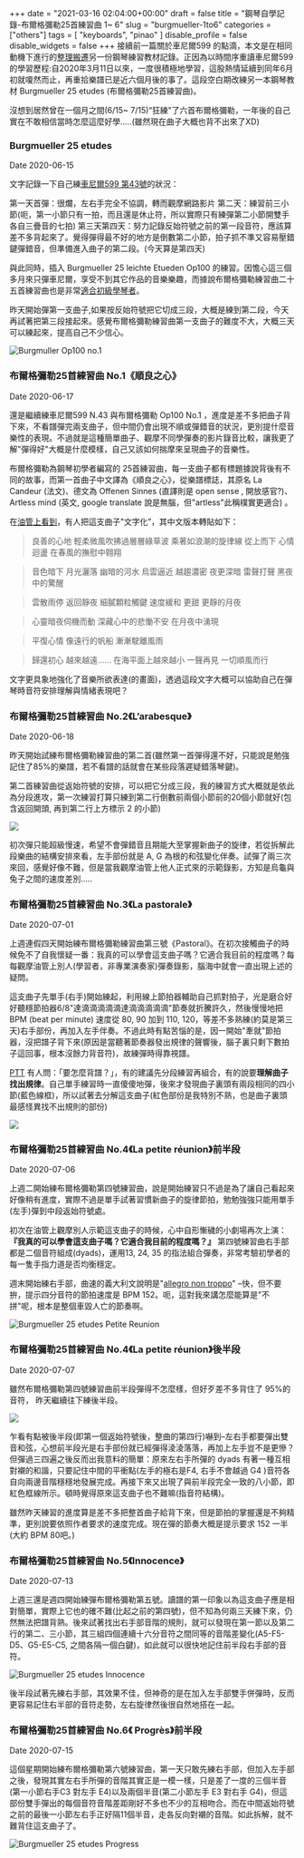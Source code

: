 +++
date = "2021-03-16 02:04:00+00:00"
draft = false
title = "鋼琴自學記錄-布爾格彌勒25首練習曲 1~ 6"
slug = "burgmueller-1to6"
categories = ["others"]
tags = [
  "keyboards",
  "pinao"
  ]
disable_profile = false
disable_widgets = false
+++
接續前一篇關於車尼爾599 的點滴，本文是在相同動機下進行的[整理搬遷](https://personaljournal.ca/jxtsai/tag:Burgmueller)另一份鋼琴練習教材記錄。正因為以時間序重讀車尼爾599 的學習歷程:自2020年3月11日以來，一度很積極地學習，這股熱情延續到同年6月初就嗄然而止，再重拾樂譜已是近六個月後的事了。這段空白期改練另一本鋼琴教材 Burgmueller 25 etudes (布爾格彌勒25首練習曲)。

沒想到居然曾在一個月之間(6/15~ 7/15)“狂練"了六首布爾格彌勒，一年後的自己實在不敢相信當時怎麼這麼好學…..(雖然現在曲子大概也背不出來了XD)
<!--more-->

### Burgmueller 25 etudes
Date 2020-06-15

文字記錄一下自己練[車尼爾599 第43號](https://personaljournal.ca/jxtsai/czerny599-n-43)的狀況：

第一天首彈：很爛，左右手完全不協調，轉而觀摩網路影片 第二天：練習前三小節(呃，第一小節只有一拍，而且還是休止符，所以實際只有練彈第二小節開雙手各自三疊音的七拍) 第三天第四天：努力記錄反始符號之前的第一段音符，應該算差不多背起來了。覺得彈得最不好的地方是倒數第二小節，拍子抓不準又容易壓錯鍵彈錯音，但準備進入曲子的第二段。(今天算是第四天)

與此同時，插入 Burgmueller 25 leichte Etueden Op100 的練習。因憺心這三個多月來只彈車尼爾，享受不到其它作品的音樂樂趣，而據說布爾格彌勒練習曲二十五首練習曲也是非常[適合初級學琴者](https://blog.xuite.net/kikij313/piano/122817636-Burgmuller+op.100+-+%E4%BD%88%E7%88%BE%E6%A0%BC%E5%BD%8C%E5%8B%9225%E9%A6%96%E7%B7%B4%E7%BF%92%E6%9B%B2%28%E5%88%9D%E7%B4%9A%E8%B7%A8%E4%B8%AD%E7%B4%9A%E7%9A%84%E6%8C%87%E5%AE%9A%E6%95%99%E6%9D%90%29)。

昨天開始彈第一支曲子,如果按反始符號把它切成三段，大概是練到第二段，今天再試著把第三段接起來。感覺布爾格彌勒練習曲第一支曲子的難度不大，大概三天可以練起來，提高自己不少信心。

![Burgmuller  Op100 no.1](https://i.imgur.com/iUr4dVl.png)

### 布爾格彌勒25首練習曲 No.1《順良之心》
Date 2020-06-17

還是繼續練車尼爾599 N.43 與布爾格彌勒 Op100 No.1 ，進度是差不多把曲子背下來，不看譜彈完兩支曲子，但中間仍會出現不順或彈錯音的狀況，更別提什麼音樂性的表現。不過就是這種簡單曲子、觀摩不同學彈奏的影片錄音比較，讓我更了解"彈得好"大概是什麼模樣，自己又該如何揣摩來呈現曲子的音樂性。

布爾格彌勒為鋼琴初學者編寫的 25首練習曲，每一支曲子都有標題據說背後有不同的故事，而第一首曲子中文譯為《順良之心》，從樂譜標誌，其原名 La Candeur (法文)、德文為 Offenen Sinnes (直譯則是 open sense , 開放感官?)、Artless mind (英文, google translate 說是無腦，但"artless"此稱樸實更適合) 。

在[油管上看到](https://www.youtube.com/watch?v=aNpioPbCkYM)，有人把這支曲子"文字化”，其中文版本轉貼如下：

> 良善的心地 輕柔微風吹拂過層層綠草波 乘著如浪潮的旋律線 從上而下 心情迴盪 在春風的撫慰中翱翔

> 音色暗下 月光灑落 幽暗的河水 烏雲逼近 越趨濃密 夜更深暗 雷聲打聲 黑夜中的驚醒

> 雲散雨停 返回靜夜 細膩顆粒觸鍵 速度緩和 更甜 更靜的月夜

> 心靈暗夜伺機而動 深藏心中的悲慟不安 在月夜中湧現

> 平復心情 像遠行的帆船 漸漸駛離風雨

> 歸還初心 越來越遠…… 在海平面上越來越小 一聲再見 一切順風而行

文字更具象地強化了音樂所欲表達(的畫面)，透過這段文字大概可以協助自己在彈琴時音符安排理解與情緒表現吧？

### 布爾格彌勒25首練習曲 No.2《L’arabesque》
Date 2020-06-18

昨天開始試練布爾格彌勒練習曲的第二首(雖然第一首彈得還不好，只能說是勉強記住了85%的樂譜，若不看譜的話就會在某些段落遲疑錯落琴鍵)。

第二首練習曲從返始符號的安排，可以把它分成三段，我的練習方式大概就是依此為分段進攻，第一次練習打算只練到第二行倒數前兩個小節前的20個小節就好(包含返回開頭, 再到第二行上方標示 2 的小節)

![](https://i.imgur.com/3ExB5aX.png)

初次彈只能超級慢速，希望不會彈錯音且期能大至掌握新曲子的旋律，若從拆解此段樂曲的結構安排來看，左手部份就是 A, G 為根的和弦變化伴奏。試彈了兩三次來回，感覺好像不難，但是當我觀摩油管上他人正式來的示範錄影，方知是烏龜與兔子之間的速度差別…..

### 布爾格彌勒25首練習曲 No.3《La pastorale》
Date 2020-07-01

上週連假四天開始練布爾格彌勒練習曲第三號《Pastoral》。在初次接觸曲子的時候免不了自我懷疑一番：我真的可以學會這支曲子嗎？它適合我目前的程度嗎？每每觀摩油管上別人(學習者，非專業演奏家)彈奏錄影，腦海中就會一直出現上述的疑問。

這支曲子先單手(右手)開始練起，利用線上節拍器輔助自己抓對拍子，光是磨合好好聽穩節拍器6/8"達滴滴滴滴滴達滴滴滴滴滴"節奏就折騰許久，然後慢慢地把 BPM (beat per minute) 速度從 80, 90 加到 110, 120，等差不多熟練(約莫是第三天)右手部份，再加入左手伴奏。不過此時有點苦惱的是，因一開始"牽就"節拍器，沒把譜子背下來(原因是當聽著節奏器發出規律的聲響後，腦子裏只剩下數拍子這回事，根本沒餘力背音符)，故練彈時得靠視譜。

[PTT](https://www.ptt.cc/bbs/piano/M.1592297169.A.774.html) 有人問：「要怎麼背譜？」，有的建議先分段練習再組合，有的說要**理解曲子找出規律**。自己單手練習時一直傻傻地彈，後來才發現曲子裏頭有兩段相同的四小節(藍色線框)，所以試著去分解這支曲子(紅色部份是我特別不熟，也是曲子裏頭最感怪異找不出規則的部份)

![](https://i.imgur.com/lZAy5v8.png)

### 布爾格彌勒25首練習曲 No.4《La petite réunion》前半段
Date 2020-07-06

上週二開始練布爾格彌勒第四號練習曲，說是開始練習只不過是為了讓自己看起來好像稍有進度，實際不過是單手試著習慣新曲子的旋律節拍，勉勉強強只能用單手(左手)彈到中段返始符號處。

初次在油管上觀摩別人示範這支曲子的時候，心中自形慚穢的小劇場再次上演：**『我真的可以學會這支曲子嗎？它適合我目前的程度嗎？』** 第四號練習曲右手部都是二個音符組成(dyads)，運用13, 24, 35 的指法組合彈奏，非常考驗初學者的每一隻手指力道是否均衡穩定。

週末開始練右手部，曲速的義大利文說明是"[allegro non troppo](https://en.wiktionary.org/wiki/allegro_non_troppo)" –快，但不要拚，提示四分音符的節拍速度是 BPM 152。呃，這對我來講怎麼能算是"不拼"呢，根本是整個車毀人亡的節奏啊。

![ Burgmueller 25 etudes Petite Reunion ](https://i.imgur.com/CdwCchB.png)

### 布爾格彌勒25首練習曲 No.4《La petite réunion》後半段
Date 2020-07-07

雖然布爾格彌勒第四號練習曲前半段彈得不怎麼樣，但好歹差不多背住了 95%的音符， 昨天繼續往下練後半段。

![](https://i.imgur.com/w8bVHRK.png)

乍看有點被後半段(即第一個返始符號後，整曲的第四行)嚇到–左右手都要彈出雙音和弦，心想前半段光是右手部份就已經彈得淩淩落落，再加上左手豈不是更慘？但彈過三四遍之後反而出我意料的簡單：原來左右手所彈的 dyads 有著一種互相對襯的和諧，只要記住中間的平衝點(左手的極右是F4, 右手不會越過 G4 )音符各自向兩邊音階穩穩地發展完成。再接下來又出現了與前半段完全一致的八小節，即紅色框線所示。頓時覺得原來這支曲子也不難嘛(指音符結構)。

雖然昨天練習的進度算是差不多把整首曲子給背下來，但是節拍的掌握還是不夠精準，更別說要依照作者要求的速度完成。現在彈的節奏大概是提示要求 152 一半(大約 BPM 80吧。)

### 布爾格彌勒25首練習曲 No.5《Innocence》
Date 2020-07-13

上週三還是週四開始練彈布爾格彌勒第五號。讀譜的第一印象以為這支曲子應是相對簡單，實際上它也的確不難(比起之前的第四號)，但不知為何兩三天練下來，仍然無法把譜背熟。後來試著找出右手部音階的規則，就可以發現在第一節以及第二行的第二、三小節，其三組四個連續十六分音符之間同等的音階差變化(A5-F5-D5、G5-E5-C5, 之間各隔一個白鍵)，如此就可以很快地記住前半段右手部的音符。

![Burgmueller 25 etudes Innocence](https://i.imgur.com/yQhmSTQ.png)

後半段試著先練右手部，其效果不佳，但神奇的是在加入左手部雙手併彈時，反而更容易記住右半部的音符走勢，左右旋律然後很自然地搭在一起。

### 布爾格彌勒25首練習曲 No.6《 Progrès》前半段
Date 2020-07-15

這個星期開始練布爾格彌勒第六號練習曲，第一天只敢先練右手部，但加入左手部之後，發現其實左右手所彈的音階其實正是一模一樣，只是差了一度的三個半音(第一小節右手C3 對左手 E4)以及兩個半音(第二小節左手 E3 對右手 G4)，但這部份雙手彈出的每個音符音階差距剛好不多也不少的互相吻合。而在中間返始符號之前的最後一小節左右手正好隔11個半音，走各反向對襯的音階。如此拆解，就不難背住這支曲子了。

![Burgmueller 25 etudes Progress ](https://i.imgur.com/Y58UgVE.png)